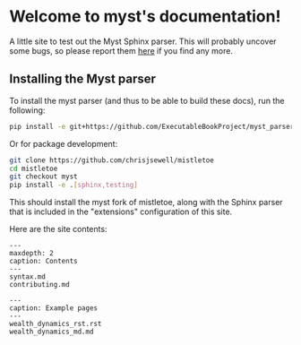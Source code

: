 Welcome to myst's documentation!
================================

A little site to test out the Myst Sphinx parser. This will probably uncover
some bugs, so please report them [here](https://github.com/ExecutableBookProject/meta/issues/24)
if you find any more.

## Installing the Myst parser

To install the myst parser (and thus to be able to build these docs),
run the following:

```bash
pip install -e git+https://github.com/ExecutableBookProject/myst_parser.git#egg=myst_parser[sphinx]
```

Or for package development:

```bash
git clone https://github.com/chrisjsewell/mistletoe
cd mistletoe
git checkout myst
pip install -e .[sphinx,testing]
```

This should install the myst fork of mistletoe, along with the Sphinx parser
that is included in the "extensions" configuration of this site.

Here are the site contents:

```{toctree}
---
maxdepth: 2
caption: Contents
---
syntax.md
contributing.md
```

```{toctree}
---
caption: Example pages
---
wealth_dynamics_rst.rst
wealth_dynamics_md.md
```
